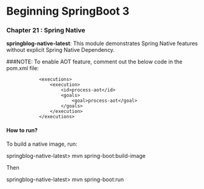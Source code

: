 # Beginning SpringBoot 3


### Chapter 21 : Spring Native

**springblog-native-latest**: This module demonstrates Spring Native features without explicit Spring Native Dependency.

###NOTE:
To enable AOT feature, comment out the below code in the pom.xml file:

                <executions>
                    <execution>
                        <id>process-aot</id>
                        <goals>
                            <goal>process-aot</goal>
                        </goals>
                    </execution>
                </executions>

#### How to run?

To build a native image, run:

springblog-native-latest> mvn spring-boot:build-image

Then

springblog-native-latest> mvn spring-boot:run
